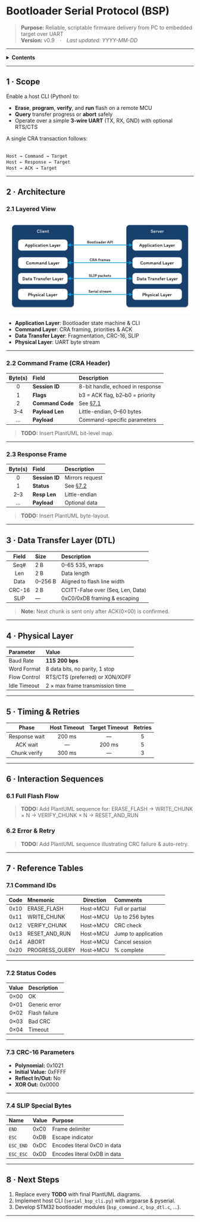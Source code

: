# Bootloader Serial Protocol (BSP)

> **Purpose:** Reliable, scriptable firmware delivery from PC to embedded target over UART  
> **Version:** v0.9 · *Last updated: YYYY-MM-DD*

---

<details>
<summary><strong>Contents</strong></summary>

- [Bootloader Serial Protocol (BSP)](#bootloader-serial-protocol-bsp)
  - [1 · Scope](#1--scope)
  - [2 · Architecture](#2--architecture)
    - [2.1 Layered View](#21-layered-view)
    - [2.2 Command Frame (CRA Header)](#22-command-frame-cra-header)
    - [2.3 Response Frame](#23-response-frame)
  - [3 · Data Transfer Layer (DTL)](#3--data-transfer-layer-dtl)
  - [4 · Physical Layer](#4--physical-layer)
  - [5 · Timing \& Retries](#5--timing--retries)
  - [6 · Interaction Sequences](#6--interaction-sequences)
    - [6.1 Full Flash Flow](#61-full-flash-flow)
    - [6.2 Error \& Retry](#62-error--retry)
  - [7 · Reference Tables](#7--reference-tables)
    - [7.1 Command IDs](#71-command-ids)
    - [7.2 Status Codes](#72-status-codes)
    - [7.3 CRC-16 Parameters](#73-crc-16-parameters)
    - [7.4 SLIP Special Bytes](#74-slip-special-bytes)
  - [8 · Next Steps](#8--next-steps)

</details>

---

## 1 · Scope

Enable a host CLI (Python) to:

- **Erase**, **program**, **verify**, and **run** flash on a remote MCU
- **Query** transfer progress or **abort** safely
- Operate over a simple **3-wire UART** (TX, RX, GND) with optional RTS/CTS

A single CRA transaction follows:

```

Host → Command → Target
Host ← Response ← Target
Host → ACK → Target

```

---

## 2 · Architecture

### 2.1 Layered View

![Client/Server Layered Architecture](image/client_server_layered_architecture.png)

- **Application Layer**: Bootloader state machine & CLI
- **Command Layer**: CRA framing, priorities & ACK
- **Data Transfer Layer**: Fragmentation, CRC-16, SLIP
- **Physical Layer**: UART byte stream

---

### 2.2 Command Frame (CRA Header)

| Byte(s) | Field            | Description                      |
| :-----: | :--------------- | :------------------------------- |
|    0    | **Session ID**   | 8-bit handle, echoed in response |
|    1    | **Flags**        | b3 = ACK flag, b2–b0 = priority  |
|    2    | **Command Code** | See [§7.1](#71-command-ids)      |
|   3–4   | **Payload Len**  | Little-endian, 0–60 bytes        |
|    …    | **Payload**      | Command-specific parameters      |

> **TODO:** Insert PlantUML bit-level map.

---

### 2.3 Response Frame

| Byte(s) | Field          | Description                  |
| :-----: | :------------- | :--------------------------- |
|    0    | **Session ID** | Mirrors request              |
|    1    | **Status**     | See [§7.2](#72-status-codes) |
|   2–3   | **Resp Len**   | Little-endian                |
|    …    | **Payload**    | Optional data                |

> **TODO:** Insert PlantUML byte-layout.

---

## 3 · Data Transfer Layer (DTL)

| Field  | Size    | Description                       |
| :----: | :------ | :-------------------------------- |
|  Seq#  | 2 B     | 0–65 535, wraps                   |
|  Len   | 2 B     | Data length                       |
|  Data  | 0–256 B | Aligned to flash line width       |
| CRC-16 | 2 B     | CCITT-False over (Seq, Len, Data) |
|  SLIP  | —       | 0xC0/0xDB framing & escaping      |

> **Note:** Next chunk is sent only after ACK(0×00) is confirmed.

---

## 4 · Physical Layer

| Parameter    | Value                           |
| :----------- | :------------------------------ |
| Baud Rate    | **115 200 bps**                 |
| Word Format  | 8 data bits, no parity, 1 stop  |
| Flow Control | RTS/CTS (preferred) or XON/XOFF |
| Idle Timeout | 2 × max frame transmission time |

---

## 5 · Timing & Retries

|     Phase     | Host Timeout | Target Timeout | Retries |
| :-----------: | :----------: | :------------: | :-----: |
| Response wait |    200 ms    |       —        |    5    |
|   ACK wait    |      —       |     200 ms     |    5    |
| Chunk verify  |    300 ms    |       —        |    3    |

---

## 6 · Interaction Sequences

### 6.1 Full Flash Flow

> **TODO:** Add PlantUML sequence for:
> ERASE_FLASH → WRITE_CHUNK × N → VERIFY_CHUNK × N → RESET_AND_RUN

### 6.2 Error & Retry

> **TODO:** Add PlantUML sequence illustrating CRC failure & auto-retry.

---

## 7 · Reference Tables

### 7.1 Command IDs

| Code | Mnemonic       | Direction | Comments            |
| :--: | :------------- | :-------: | :------------------ |
| 0x10 | ERASE_FLASH    | Host→MCU  | Full or partial     |
| 0x11 | WRITE_CHUNK    | Host→MCU  | Up to 256 bytes     |
| 0x12 | VERIFY_CHUNK   | Host→MCU  | CRC check           |
| 0x13 | RESET_AND_RUN  | Host→MCU  | Jump to application |
| 0x14 | ABORT          | Host→MCU  | Cancel session      |
| 0x20 | PROGRESS_QUERY | Host→MCU  | % complete          |

---

### 7.2 Status Codes

| Value | Description   |
| :---: | :------------ |
| 0×00  | OK            |
| 0×01  | Generic error |
| 0×02  | Flash failure |
| 0×03  | Bad CRC       |
| 0×04  | Timeout       |

---

### 7.3 CRC-16 Parameters

- **Polynomial:** 0x1021
- **Initial Value:** 0xFFFF
- **Reflect In/Out:** No
- **XOR Out:** 0x0000

---

### 7.4 SLIP Special Bytes

| Name      | Value | Purpose                      |
| :-------- | :---- | :--------------------------- |
| `END`     | 0xC0  | Frame delimiter              |
| `ESC`     | 0xDB  | Escape indicator             |
| `ESC_END` | 0xDC  | Encodes literal 0xC0 in data |
| `ESC_ESC` | 0xDD  | Encodes literal 0xDB in data |

---

## 8 · Next Steps

1. Replace every **TODO** with final PlantUML diagrams.
2. Implement host CLI (`serial_bsp_cli.py`) with argparse & pyserial.
3. Develop STM32 bootloader modules (`bsp_command.c`, `bsp_dtl.c`, …).

---

